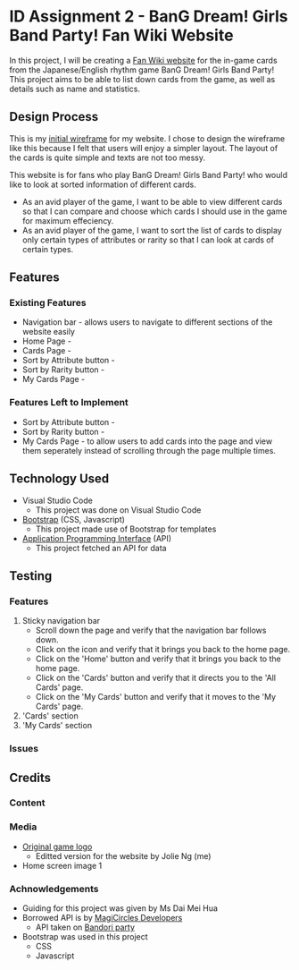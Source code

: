 # ID Assignment 2 - BanG Dream! Girls Band Party! Fan Wiki Website
In this project, I will be creating a [Fan Wiki website](https://joliehehehe.github.io/ID-Assignment-2/) for the in-game cards from the Japanese/English rhythm game BanG Dream! Girls Band Party! This project aims to be able to list down cards from the game, as well as details such as name and statistics.

## Design Process
This is my [initial wireframe](https://xd.adobe.com/view/d8b30417-4128-4c38-9eee-e847f0a020a9-8de0/) for my website. I chose to design the wireframe like this because I felt that users will enjoy a simpler layout. The layout of the cards is quite simple and texts are not too messy.

This website is for fans who play BanG Dream! Girls Band Party! who would like to look at sorted information of different cards.

- As an avid player of the game, I want to be able to view different cards so that I can compare and choose which cards I should use in the game for maximum effeciency.
- As an avid player of the game, I want to sort the list of cards to display only certain types of attributes or rarity so that I can look at cards of certain types.

## Features
### Existing Features
- Navigation bar - allows users to navigate to different sections of the website easily
- Home Page - 
- Cards Page - 
- Sort by Attribute button - 
- Sort by Rarity button - 
- My Cards Page - 

### Features Left to Implement
- Sort by Attribute button -
- Sort by Rarity button - 
- My Cards Page - to allow users to add cards into the page and view them seperately instead of scrolling through the page multiple times.

## Technology Used
- Visual Studio Code
    - This project was done on Visual Studio Code
- [Bootstrap](https://getbootstrap.com/) (CSS, Javascript)
    - This project made use of Bootstrap for templates
- [Application Programming Interface](https://bandori.party/wiki/BanG%20Dream!%20Girls%20Band%20API) (API)
    - This project fetched an API for data

## Testing
### Features
1. Sticky navigation bar
    - Scroll down the page and verify that the navigation bar follows down.
    - Click on the icon and verify that it brings you back to the home page.
    - Click on the 'Home' button and verify that it brings you back to the home page.
    - Click on the 'Cards' button and verify that it directs you to the 'All Cards' page.
    - Click on the 'My Cards' button and verify that it moves to the 'My Cards' page.
2. 'Cards' section
3. 'My Cards' section

### Issues

## Credits
### Content

### Media
- [Original game logo](https://bang-dream-gbp-en.bushiroad.com/wordpress/wp-content/themes/bang-dream_gbp/assets/images/sp/index/logo.png)
    - Editted version for the website by Jolie Ng (me)
- Home screen image 1

### Achnowledgements
- Guiding for this project was given by Ms Dai Mei Hua
- Borrowed API is by [MagiCircles Developers](https://twitter.com/magicircles_dev)
    - API taken on [Bandori party](https://bandori.party/wiki/BanG%20Dream!%20Girls%20Band%20API)
- Bootstrap was used in this project
    - CSS
    - Javascript
